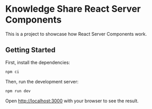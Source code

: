 # Knowledge Share React Server Components

This is a project to showcase how React Server Components work.

## Getting Started

First, install the dependencies:

```bash
npm ci
```

Then, run the development server:

```bash
npm run dev
```

Open [http://localhost:3000](http://localhost:3000) with your browser to see the result.
